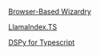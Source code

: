 [Browser-Based Wizardry](https://dev.to/sakethkowtha/browser-based-wizardry-unleashing-llms-without-melting-your-cpu-1b3j)

[LlamaIndex.TS](https://github.com/run-llama/LlamaIndexTS/tree/main)


[DSPy for Typescript](https://github.com/ax-llm/ax)
